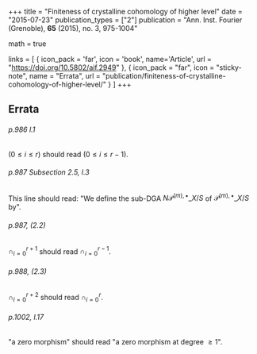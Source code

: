 +++
title = "Finiteness of crystalline cohomology of higher level"
date = "2015-07-23"
publication_types = ["2"]
publication = "Ann. Inst. Fourier (Grenoble), **65** (2015), no. 3, 975-1004"

math = true

links = [ { icon_pack = 'far', icon = 'book', name='Article', url = "https://doi.org/10.5802/aif.2949" }, { icon_pack = "far", icon = "sticky-note", name = "Errata", url = "publication/finiteness-of-crystalline-cohomology-of-higher-level/" } ]
+++

## Errata
###### p.986 l.1
$(0\leq i\leq r)$ should read $(0\leq i\leq r-1)$.

###### p.987 Subsection 2.5, l.3
This line should read: "We define the sub-DGA $N\mathscr{P}^{(m),\bullet}\_{X/S}$ of $\mathscr{P}^{(m),\bullet}\_{X/S}$ by".

###### p.987, (2.2)
$\cap^{r+1}_{i=0}$ should read $\cap_{i=0}^{r-1}$.

###### p.988, (2.3)
$\cap^{r+2}_{i=0}$ should read $\cap_{i=0}^r$.

###### p.1002, l.17
"a zero morphism" should read "a zero morphism at degree $\geq 1$".
